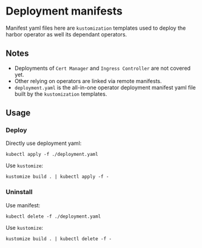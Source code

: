 # Deployment manifests

Manifest yaml files here are `kustomization` templates used to deploy the harbor operator as well its dependant operators.

## Notes

* Deployments of `Cert Manager` and `Ingress Controller` are not covered yet.
* Other relying on operators are linked via remote manifests.
* `deployment.yaml` is the all-in-one operator deployment manifest yaml file built by the `kustomization` templates.

## Usage

### Deploy

Directly use deployment yaml:

```shell script
kubectl apply -f ./deployment.yaml
```

Use `kustomize`:

```shell script
kustomize build . | kubectl apply -f -
```

### Uninstall

Use manifest:

```shell script
kubectl delete -f ./deployment.yaml
```

Use `kustomize`:

```shell script
kustomize build . | kubectl delete -f -
```